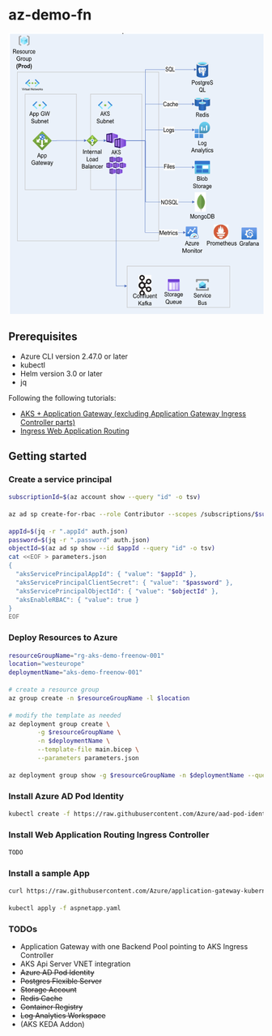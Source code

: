 # az-demo-fn

![architecture](architecture.png)

## Prerequisites

* Azure CLI version 2.47.0 or later
* kubectl
* Helm version 3.0 or later
* jq

Following the following tutorials:

* [AKS + Application Gateway (excluding Application Gateway Ingress Controller parts)](https://learn.microsoft.com/en-us/azure/application-gateway/ingress-controller-install-new)
* [Ingress Web Application Routing](https://learn.microsoft.com/en-us/azure/aks/web-app-routing?tabs=without-osm)

## Getting started

### Create a service principal

```bash
subscriptionId=$(az account show --query "id" -o tsv)

az ad sp create-for-rbac --role Contributor --scopes /subscriptions/$subscriptionId -o json > auth.json

appId=$(jq -r ".appId" auth.json)
password=$(jq -r ".password" auth.json)
objectId=$(az ad sp show --id $appId --query "id" -o tsv)
cat <<EOF > parameters.json
{
  "aksServicePrincipalAppId": { "value": "$appId" },
  "aksServicePrincipalClientSecret": { "value": "$password" },
  "aksServicePrincipalObjectId": { "value": "$objectId" },
  "aksEnableRBAC": { "value": true }
}
EOF
```

### Deploy Resources to Azure

```bash
resourceGroupName="rg-aks-demo-freenow-001"
location="westeurope"
deploymentName="aks-demo-freenow-001"

# create a resource group
az group create -n $resourceGroupName -l $location

# modify the template as needed
az deployment group create \
        -g $resourceGroupName \
        -n $deploymentName \
        --template-file main.bicep \
        --parameters parameters.json

az deployment group show -g $resourceGroupName -n $deploymentName --query "properties.outputs" -o json > deployment-outputs.json
```

### Install Azure AD Pod Identity

```bash
kubectl create -f https://raw.githubusercontent.com/Azure/aad-pod-identity/master/deploy/infra/deployment-rbac.yaml
```

### Install Web Application Routing Ingress Controller

```bash
TODO
```

### Install a sample App

```bash
curl https://raw.githubusercontent.com/Azure/application-gateway-kubernetes-ingress/master/docs/examples/aspnetapp.yaml -o aspnetapp.yaml

kubectl apply -f aspnetapp.yaml
```

### TODOs

* Application Gateway with one Backend Pool pointing to AKS Ingress Controller
* AKS Api Server VNET integration
* ~~Azure AD Pod Identity~~
* ~~Postgres Flexible Server~~
* ~~Storage Account~~
* ~~Redis Cache~~
* ~~Container Registry~~
* ~~Log Analytics Workspace~~
* (AKS KEDA Addon)
